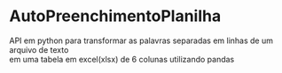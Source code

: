 # AutoPreenchimentoPlanilha
API em python para transformar as palavras separadas em linhas de um arquivo de texto \
em uma tabela em excel(xlsx) de 6 colunas utilizando pandas
